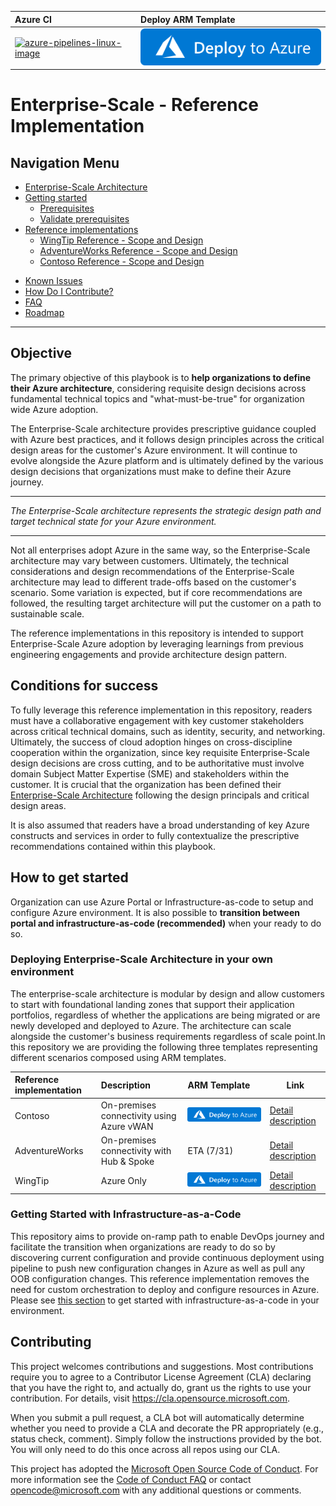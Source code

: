 | Azure CI | Deploy ARM Template |
|:-------------|:--------------|
| [![azure-pipelines-linux-image][]][azure-pipelines-linux-site] | [![Deploy To Azure](https://raw.githubusercontent.com/Azure/azure-quickstart-templates/master/1-CONTRIBUTION-GUIDE/images/deploytoazure.svg?sanitize=true)](https://ms.portal.azure.com/?feature.customportal=false#create/Microsoft.Template/uri/https%3A%2F%2Fraw.githubusercontent.com%2FAzure%2FEnterprise-Scale%2Fmaster%2Ftemplate%2Fux-foundatione2e.json) |

[azure-pipelines-linux-image]: https://dev.azure.com/mscet/Enterprise-Scale/_apis/build/status/master/CI%20-%20Linux?branchName=master
[azure-pipelines-linux-site]: https://dev.azure.com/mscet/Enterprise-Scale/_build/latest?definitionId=8&branchName=master

# Enterprise-Scale - Reference Implementation

## Navigation Menu

* [Enterprise-Scale Architecture](./docs/EnterpriseScale-Architecture.md)
* [Getting started](./docs/Deploy/Getting-Started.md)
  * [Prerequisites](./docs/Deploy/Prerequisites.md)
  * [Validate prerequisites](./docs/Deploy/Validate-prereqs.md)
* [Reference implementations](./docs/reference/Readme.md)
  * [WingTip Reference - Scope and Design](./docs/reference/wingtip/README.md)
  * [AdventureWorks Reference - Scope and Design](./docs/reference/adventureworks/README.md)
  * [Contoso Reference - Scope and Design](./docs/reference/contoso/Readme.md)
<!--

Disabling it until docs are refreshed.

* Using reference implementation in your own environment
  * [Configure own environment](./docs/Deploy/Using-Reference-Implementation.md)
    * [Configure GitHub and run initialization](./docs/Deploy/Configure-run-initialization.md)
    * [Deploy platform infrastructure](./docs/Deploy/Deploy-platform-infra.md)
    * [Deploy landing zones](./docs/Deploy/Deploy-lz.md)
    * [Trigger deployments locally](./docs/Deploy/Trigger-local-deployment.md)
  * [Enterprise-Scale ARM template](./docs/Deploy/ES-schema.md)
-->
* [Known Issues](./docs/EnterpriseScale-known-issues.md)
* [How Do I Contribute?](./docs/EnterpriseScale-Contribution.md)
* [FAQ](./docs/EnterpriseScale-FAQ.md)
* [Roadmap](./docs/EnterpriseScale-roadmap.md)

---

## Objective

The primary objective of this playbook is to **help organizations to define their Azure architecture**, considering requisite design decisions across fundamental technical topics and "what-must-be-true" for organization wide Azure adoption. 

The Enterprise-Scale architecture provides prescriptive guidance coupled with Azure best practices, and it follows design principles across the critical design areas for the customer's Azure environment. It will continue to evolve alongside the Azure platform and is ultimately defined by the various design decisions that organizations must make to define their Azure journey.

---
_The Enterprise-Scale architecture represents the strategic design path and target technical state for your Azure environment._
***

Not all enterprises adopt Azure in the same way, so the Enterprise-Scale architecture may vary between customers. Ultimately, the technical considerations and design recommendations of the Enterprise-Scale architecture may lead to different trade-offs based on the customer's scenario. Some variation is expected, but if core recommendations are followed, the resulting target architecture will put the customer on a path to sustainable scale.

The reference implementations in this repository is intended to support Enterprise-Scale Azure adoption by leveraging learnings from previous engineering engagements and provide architecture design pattern.

## Conditions for success

To fully leverage this reference implementation in this repository, readers must have a collaborative engagement with key customer stakeholders across critical technical domains, such as identity, security, and networking. Ultimately, the success of cloud adoption hinges on cross-discipline cooperation within the organization, since key requisite Enterprise-Scale design decisions are cross cutting, and to be authoritative must involve domain Subject Matter Expertise (SME) and stakeholders within the customer. It is crucial that the organization has been defined their [Enterprise-Scale Architecture](./docs/EnterpriseScale-Architecture.md) following the design principals and critical design areas.

It is also assumed that readers have a broad understanding of key Azure constructs and services in order to fully contextualize the prescriptive recommendations contained within this playbook.

## How to get started

Organization can use Azure Portal or Infrastructure-as-code to setup and configure Azure environment. It is also possible to **transition between portal and infrastructure-as-code (recommended)** when your ready to do so. 

<!--
![Enterprise-Scale ](./docs/media/ES-process.png)
-->

### Deploying Enterprise-Scale Architecture in your own environment

The enterprise-scale architecture is modular by design and allow customers to start with foundational landing zones that support their application portfolios, regardless of whether the applications are being migrated or are newly developed and deployed to Azure. The architecture can scale alongside the customer's business requirements regardless of scale point.In this repository we are providing the following three templates representing different scenarios composed using ARM templates.

| Reference implementation | Description | ARM Template | Link |
|:-------------------------|:-------------|:-------------|------|
| Contoso | On-premises connectivity using Azure vWAN |[![Deploy To Azure](https://raw.githubusercontent.com/Azure/azure-quickstart-templates/master/1-CONTRIBUTION-GUIDE/images/deploytoazure.svg?sanitize=true)](https://ms.portal.azure.com/?feature.customportal=false#create/Microsoft.Template/uri/https%3A%2F%2Fraw.githubusercontent.com%2FAzure%2FEnterprise-Scale%2Fmaster%2Ftemplate%2Fux-vwan.json) | [Detail description](./docs/reference/contoso/Readme.md) |
| AdventureWorks | On-premises connectivity with Hub & Spoke  | <!-- [![Deploy To Azure](https://raw.githubusercontent.com/Azure/azure-quickstart-templates/master/1-CONTRIBUTION-GUIDE/images/deploytoazure.svg?sanitize=true)](https://ms.portal.azure.com/?feature.customportal=false#create/Microsoft.Template/uri/https%3A%2F%2Fraw.githubusercontent.com%2FAzure%2FEnterprise-Scale%2Fmaster%2Ftemplate%2Fux-hub-spoke.json) --> ETA (7/31) | [Detail description](./docs/reference/adventureworks/README.md) |
| WingTip | Azure Only |[![Deploy To Azure](https://raw.githubusercontent.com/Azure/azure-quickstart-templates/master/1-CONTRIBUTION-GUIDE/images/deploytoazure.svg?sanitize=true)](https://ms.portal.azure.com/?feature.customportal=false#create/Microsoft.Template/uri/https%3A%2F%2Fraw.githubusercontent.com%2FAzure%2FEnterprise-Scale%2Fmaster%2Ftemplate%2Fux-foundation.json) | [Detail description](./docs/reference/wingtip/README.md) |

### Getting Started with Infrastructure-as-a-Code

This repository aims to provide on-ramp path to enable DevOps journey and facilitate the transition when organizations are ready to do so by discovering current configuration and provide continuous deployment using pipeline to push new configuration changes in Azure as well as pull any OOB configuration changes. This reference implementation removes the need for custom orchestration to deploy and configure resources in Azure. Please see [this section](./docs/Deploy/Configure-run-initialization.md) to get started with infrastructure-as-a-code in your environment.

## Contributing

This project welcomes contributions and suggestions.  Most contributions require you to agree to a
Contributor License Agreement (CLA) declaring that you have the right to, and actually do, grant us
the rights to use your contribution. For details, visit https://cla.opensource.microsoft.com.

When you submit a pull request, a CLA bot will automatically determine whether you need to provide
a CLA and decorate the PR appropriately (e.g., status check, comment). Simply follow the instructions
provided by the bot. You will only need to do this once across all repos using our CLA.

This project has adopted the [Microsoft Open Source Code of Conduct](https://opensource.microsoft.com/codeofconduct/).
For more information see the [Code of Conduct FAQ](https://opensource.microsoft.com/codeofconduct/faq/) or
contact [opencode@microsoft.com](mailto:opencode@microsoft.com) with any additional questions or comments.
